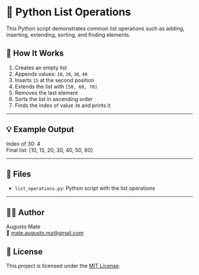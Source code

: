 # 🧾 Python List Operations

This Python script demonstrates common list operations such as adding, inserting, extending, sorting, and finding elements.

## 🚀 How It Works

1. Creates an empty list  
2. Appends values: `10`, `20`, `30`, `40`  
3. Inserts `15` at the second position  
4. Extends the list with `[50, 60, 70]`  
5. Removes the last element  
6. Sorts the list in ascending order  
7. Finds the index of value `30` and prints it

---

## 💡 Example Output

Index of 30: 4  
Final list: [10, 15, 20, 30, 40, 50, 60]

---

## 📂 Files

- `list_operations.py`: Python script with the list operations

---

## 🧑‍💻 Author

Augusto Mate  
📧 mate.augusto.mz@gmail.com

## 🪪 License

This project is licensed under the [MIT License](LICENSE).

